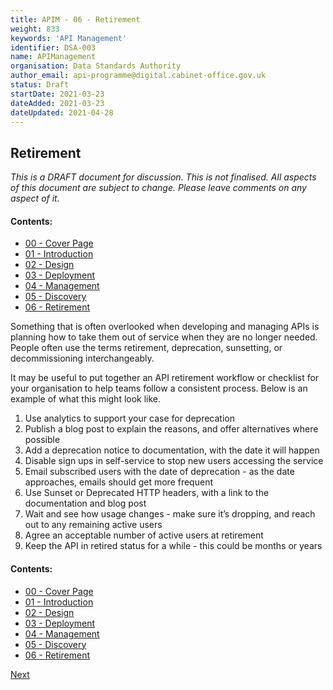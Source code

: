 ```yaml
---
title: APIM - 06 - Retirement
weight: 833
keywords: 'API Management'
identifier: DSA-003
name: APIManagement
organisation: Data Standards Authority
author_email: api-programme@digital.cabinet-office.gov.uk
status: Draft
startDate: 2021-03-23
dateAdded: 2021-03-23
dateUpdated: 2021-04-28
---
```


## Retirement


_This is a DRAFT document for discussion. This is not finalised. All aspects of this document are subject to change. Please leave comments on any aspect of it._

#### Contents:
- [00 - Cover Page](index.html)
- [01 - Introduction](APIM-Introduction.html)
- [02 - Design](APIM-Design.html)
- [03 - Deployment](APIM-Deployment.html)
- [04 - Management](APIM-Management.html)
- [05 - Discovery](APIM-Discovery.html)
- [06 - Retirement](APIM-Retirement.html)



Something that is often overlooked when developing and managing APIs is planning how to take them out of service when they are no longer needed. People often use the terms retirement, deprecation, sunsetting, or decommissioning interchangeably.

It may be useful to put together an API retirement workflow or checklist for your organisation to help teams follow a consistent process. Below is an example of what this might look like.

 1. Use analytics to support your case for deprecation
 2. Publish a blog post to explain the reasons, and offer alternatives where possible
 3. Add a deprecation notice to documentation, with the date it will happen
 4. Disable sign ups in self-service to stop new users accessing the service
 5. Email subscribed users with the date of deprecation - as the date approaches, emails should get more frequent
 6. Use Sunset or Deprecated HTTP headers, with a link to the documentation and blog post
 7. Wait and see how usage changes - make sure it’s dropping, and reach out to any remaining active users
 8. Agree an acceptable number of active users at retirement
 9. Keep the API in retired status for a while - this could be months or years 



#### Contents:
- [00 - Cover Page](index.html)
- [01 - Introduction](APIM-Introduction.html)
- [02 - Design](APIM-Design.html)
- [03 - Deployment](APIM-Deployment.html)
- [04 - Management](APIM-Management.html)
- [05 - Discovery](APIM-Discovery.html)
- [06 - Retirement](APIM-Retirement.html)


[Next](APIM-Introduction.html)
